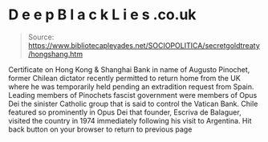 # D e e p B l a c k L i e s .co.uk

> Source: https://www.bibliotecapleyades.net/SOCIOPOLITICA/secretgoldtreaty/hongshang.htm

Certificate on Hong Kong & Shanghai Bank in name of Augusto Pinochet,
former Chilean dictator recently permitted to return home from the UK where he
was temporarily held pending an extradition request from Spain.
Leading members of Pinochets fascist government were members of Opus
Dei the sinister Catholic group that is said to control the Vatican Bank.
Chile featured so prominently in Opus Dei that founder, Escriva de
Balaguer, visited the country in 1974 immediately following his visit to
Argentina.
Hit back button on your browser to return to previous page

